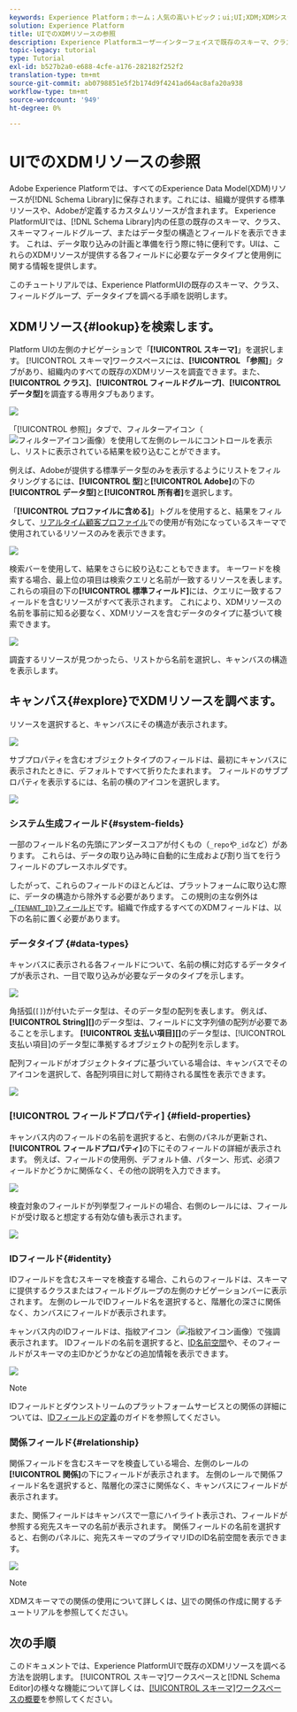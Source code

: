 ```yaml
---
keywords: Experience Platform；ホーム；人気の高いトピック；ui;UI;XDM;XDMシステム；エクスペリエンスデータモデル；エクスペリエンスデータモデル；エクスペリエンスデータモデル；データモデル；データモデル；エクスプローラ；クラス；フィールドグループ；スキーマ;
solution: Experience Platform
title: UIでのXDMリソースの参照
description: Experience Platformユーザーインターフェイスで既存のスキーマ、クラス、スキーマフィールドグループおよびデータタイプを調べる方法について説明します。
topic-legacy: tutorial
type: Tutorial
exl-id: b527b2a0-e688-4cfe-a176-282182f252f2
translation-type: tm+mt
source-git-commit: ab0798851e5f2b174d9f4241ad64ac8afa20a938
workflow-type: tm+mt
source-wordcount: '949'
ht-degree: 0%

---
```


# UIでのXDMリソースの参照

Adobe Experience Platformでは、すべてのExperience Data Model(XDM)リソースが[!DNL Schema Library]に保存されます。これには、組織が提供する標準リソースや、Adobeが定義するカスタムリソースが含まれます。 Experience PlatformUIでは、[!DNL Schema Library]内の任意の既存のスキーマ、クラス、スキーマフィールドグループ、またはデータ型の構造とフィールドを表示できます。 これは、データ取り込みの計画と準備を行う際に特に便利です。UIは、これらのXDMリソースが提供する各フィールドに必要なデータタイプと使用例に関する情報を提供します。

このチュートリアルでは、Experience PlatformUIの既存のスキーマ、クラス、フィールドグループ、データタイプを調べる手順を説明します。

## XDMリソース{#lookup}を検索します。

Platform UIの左側のナビゲーションで「**[!UICONTROL スキーマ]**」を選択します。 [!UICONTROL スキーマ]ワークスペースには、**[!UICONTROL 「参照]**」タブがあり、組織内のすべての既存のXDMリソースを調査できます。また、**[!UICONTROL クラス]**、**[!UICONTROL フィールドグループ]**、**[!UICONTROL データ型]**&#x200B;を調査する専用タブもあります。

![](../images/ui/explore/tabs.png)

「[!UICONTROL 参照]」タブで、フィルターアイコン（![フィルターアイコン画像](../images/ui/explore/icon.png)）を使用して左側のレールにコントロールを表示し、リストに表示されている結果を絞り込むことができます。

例えば、Adobeが提供する標準データ型のみを表示するようにリストをフィルタリングするには、**[!UICONTROL 型]**&#x200B;と&#x200B;**[!UICONTROL Adobe]**&#x200B;の下の&#x200B;**[!UICONTROL データ型]**&#x200B;と&#x200B;**[!UICONTROL 所有者]**&#x200B;を選択します。

「**[!UICONTROL プロファイルに含める]**」トグルを使用すると、結果をフィルタして、[リアルタイム顧客プロファイル](../../profile/home.md)での使用が有効になっているスキーマで使用されているリソースのみを表示できます。

![](../images/ui/explore/filter.png)

検索バーを使用して、結果をさらに絞り込むこともできます。 キーワードを検索する場合、最上位の項目は検索クエリと名前が一致するリソースを表します。 これらの項目の下の&#x200B;**[!UICONTROL 標準フィールド]**&#x200B;には、クエリに一致するフィールドを含むリソースがすべて表示されます。 これにより、XDMリソースの名前を事前に知る必要なく、XDMリソースを含むデータのタイプに基づいて検索できます。

![](../images/ui/explore/search.png)

調査するリソースが見つかったら、リストから名前を選択し、キャンバスの構造を表示します。

## キャンバス{#explore}でXDMリソースを調べます。

リソースを選択すると、キャンバスにその構造が表示されます。

![](../images/ui/explore/canvas.png)

サブプロパティを含むオブジェクトタイプのフィールドは、最初にキャンバスに表示されたときに、デフォルトですべて折りたたまれます。 フィールドのサブプロパティを表示するには、名前の横のアイコンを選択します。

![](../images/ui/explore/field-expand.png)

### システム生成フィールド{#system-fields}

一部のフィールド名の先頭にアンダースコアが付くもの（`_repo`や`_id`など）があります。 これらは、データの取り込み時に自動的に生成および割り当てを行うフィールドのプレースホルダです。

したがって、これらのフィールドのほとんどは、プラットフォームに取り込む際に、データの構造から除外する必要があります。 この規則の主な例外は[`_{TENANT_ID}`フィールド](../api/getting-started.md#know-your-tenant_id)です。組織で作成するすべてのXDMフィールドは、以下の名前に置く必要があります。

### データタイプ {#data-types}

キャンバスに表示される各フィールドについて、名前の横に対応するデータタイプが表示され、一目で取り込みが必要なデータのタイプを示します。

![](../images/ui/explore/data-types.png)

角括弧(`[]`)が付いたデータ型は、そのデータ型の配列を表します。 例えば、**[!UICONTROL String]\[]**&#x200B;のデータ型は、フィールドに文字列値の配列が必要であることを示します。 **[!UICONTROL 支払い項目]\[]**&#x200B;のデータ型は、[!UICONTROL 支払い項目]のデータ型に準拠するオブジェクトの配列を示します。

配列フィールドがオブジェクトタイプに基づいている場合は、キャンバスでそのアイコンを選択して、各配列項目に対して期待される属性を表示できます。

![](../images/ui/explore/array-type.png)

### [!UICONTROL フィールドプロパティ] {#field-properties}

キャンバス内のフィールドの名前を選択すると、右側のパネルが更新され、**[!UICONTROL フィールドプロパティ]**&#x200B;の下にそのフィールドの詳細が表示されます。 例えば、フィールドの使用例、デフォルト値、パターン、形式、必須フィールドかどうかに関係なく、その他の説明を入力できます。

![](../images/ui/explore/field-properties.png)

検査対象のフィールドが列挙型フィールドの場合、右側のレールには、フィールドが受け取ると想定する有効な値も表示されます。

![](../images/ui/explore/enum-field.png)

### IDフィールド{#identity}

IDフィールドを含むスキーマを検査する場合、これらのフィールドは、スキーマに提供するクラスまたはフィールドグループの左側のナビゲーションバーに表示されます。 左側のレールでIDフィールド名を選択すると、階層化の深さに関係なく、カンバスにフィールドが表示されます。

キャンバス内のIDフィールドは、指紋アイコン（![指紋アイコン画像](../images/ui/explore/identity-symbol.png)）で強調表示されます。 IDフィールドの名前を選択すると、[ID名前空間](../../identity-service/namespaces.md)や、そのフィールドがスキーマの主IDかどうかなどの追加情報を表示できます。

![](../images/ui/explore/identity-field.png)

>[!NOTE]
>
>IDフィールドとダウンストリームのプラットフォームサービスとの関係の詳細については、[IDフィールドの定義](./fields/identity.md)のガイドを参照してください。

### 関係フィールド{#relationship}

関係フィールドを含むスキーマを検査している場合、左側のレールの&#x200B;**[!UICONTROL 関係]**&#x200B;の下にフィールドが表示されます。 左側のレールで関係フィールド名を選択すると、階層化の深さに関係なく、キャンバスにフィールドが表示されます。

また、関係フィールドはキャンバスで一意にハイライト表示され、フィールドが参照する宛先スキーマの名前が表示されます。 関係フィールドの名前を選択すると、右側のパネルに、宛先スキーマのプライマリIDのID名前空間を表示できます。

![](../images/ui/explore/relationship-field.png)

>[!NOTE]
>
>XDMスキーマでの関係の使用について詳しくは、[UI](../tutorials/create-schema-ui.md)での関係の作成に関するチュートリアルを参照してください。

## 次の手順

このドキュメントでは、Experience PlatformUIで既存のXDMリソースを調べる方法を説明します。 [!UICONTROL スキーマ]ワークスペースと[!DNL Schema Editor]の様々な機能について詳しくは、[[!UICONTROL スキーマ]ワークスペースの概要](./overview.md)を参照してください。
